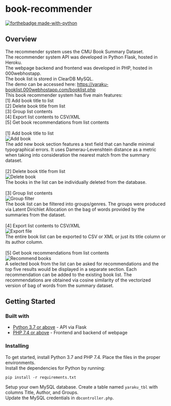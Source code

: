 # book-recommender
[![forthebadge made-with-python](http://ForTheBadge.com/images/badges/made-with-python.svg)](https://www.python.org/)


## Overview
The recommender system uses the CMU Book Summary Dataset.<br>
The recommender system API was developed in Python Flask, hosted in Heroku.<br>
The webpage backend and frontend was developed in PHP, hosted in 000webhostapp.<br>
The book list is stored in ClearDB MySQL.<br>
The demo can be accessed here: https://yaraku-booklist.000webhostapp.com/booklist.php<br>
This book recommender system has five main features:<br>
[1] Add book title to list<br>
[2] Delete book title from list<br>
[3] Group list contents<br>
[4] Export list contents to CSV/XML<br>
[5] Get book recommendations from list contents<br>
<br>
[1] Add book title to list<br>
![Add book](https://raw.githubusercontent.com/leeseojun17/book-recommender/master/img/addbook.jpg)<br>
The add new book section features a text field that can handle minimal typographical errors. It uses Damerau-Levenshtein distance as a metric when taking into consideration the nearest match from the summary dataset.<br><br>
[2] Delete book title from list<br>
![Delete book](https://raw.githubusercontent.com/leeseojun17/book-recommender/master/img/delete.jpg)<br>
The books in the list can be individually deleted from the database.<br><br>
[3] Group list contents<br>
![Group filter](https://raw.githubusercontent.com/leeseojun17/book-recommender/master/img/groups.jpg)<br>
The book list can be filtered into groups/genres. The groups were produced via Latent Dirichlet Allocation on the bag of words provided by the summaries from the dataset.<br><br>
[4] Export list contents to CSV/XML<br>
![Export file](https://raw.githubusercontent.com/leeseojun17/book-recommender/master/img/export.jpg)<br>
The entire book list can be exported to CSV or XML or just its title column or its author column.<br><br>
[5] Get book recommendations from list contents<br>
![Recommend books](https://raw.githubusercontent.com/leeseojun17/book-recommender/master/img/rec.jpg)<br>
A selected book from the list can be asked for recommendations and the top five results would be displayed in a separate section. Each recommendation can be added to the existing book list. The recommendations are obtained via cosine similarity of the vectorized version of bag of words from the summary dataset.

## Getting Started
### Built with
* [Python 3.7 or above](https://www.python.org/downloads/) - API via Flask<br>
* [PHP 7.4 or above](https://www.apachefriends.org/download.html) - Frontend and backend of webpage<br>

### Installing
To get started, install Python 3.7 and PHP 7.4. Place the files in the proper environments.<br>
Install the dependencies for Python by running:<br>
```
pip install -r requirements.txt
```
Setup your own MySQL database. Create a table named `yaraku_tbl` with columns Title, Author, and Groups.<br>
Update the MySQL credentials in `dbcontroller.php`.<br>

